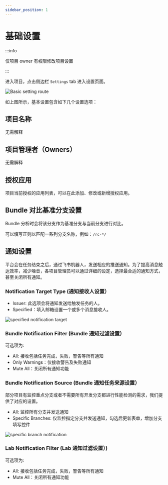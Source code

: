 ```yaml
---
sidebar_position: 1
---
```


# 基础设置

:::info

仅项目 owner 有权限修改项目设置

:::

进入项目，点击侧边栏 `Settings` tab 进入设置页面。

![Basic setting route](/settings/basic-setting-route.png)

如上图所示，基本设置包含如下几个设置选项：

## 项目名称

无需解释

## 项目管理者（Owners）

无需解释

## 授权应用

项目当前授权的应用列表，可以在此添加、修改或新增授权应用。

## Bundle 对比基准分支设置

Bundle 分析时会将该分支作为基准分支与当前分支进行对比。

可以填写正则以匹配一系列分支名称，例如：`/rc-*/`

## 通知设置

平台会在任务结束之后，通过飞书机器人，发送相应的推送通知。为了提高消息触达效率，减少噪音，各项目管理员可以通过详细的设定，选择最合适的通知方式，甚至关闭所有通知。

### Notification Target Type (通知接收人设置）

- Issuer: 此选项会将通知发送给触发任务的人。
- Specified：填入邮箱设置一个或多个消息接收人。

![specified notification target](/settings/specified-notification-target.png)

### Bundle Notification Filter (Bundle 通知过滤设置）

可选项为:

- All: 接收包括任务完成，失败，警告等所有通知
- Only Warnings：仅接收警告及失败通知
- Mute All：关闭所有通知功能

### Bundle Notification Source (Bundle 通知任务来源设置）

部分项目有监控重点分支或者不需要所有开发分支都进行性能检测的需求，我们提供了对应的设置。

- All: 监控所有分支并发送通知
- Specific Branches: 仅监控指定分支并发送通知，勾选后更新表单，增加分支填写控件

![specific branch notification](/settings/specific-branch-notification.png)

### Lab Notification Filter (Lab 通知过滤设置）)

可选项为:

- All: 接收包括任务完成，失败，警告等所有通知
- Mute All：关闭所有通知功能
